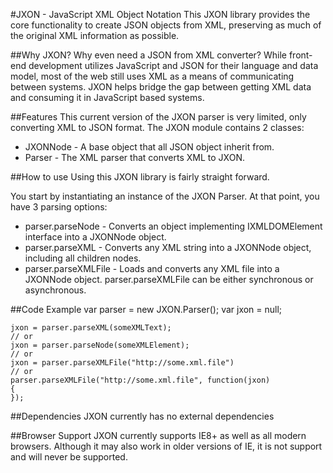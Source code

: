 #JXON - JavaScript XML Object Notation
This JXON library provides the core functionality to create JSON objects from XML, preserving as
much of the original XML information as possible.

##Why JXON?
Why even need a JSON from XML converter?  While front-end development utilizes JavaScript and JSON for 
their language and data model, most of the web still uses XML as a means of communicating between systems.  JXON
helps bridge the gap between getting XML data and consuming it in JavaScript based systems.

##Features
This current version of the JXON parser is very limited, only converting XML to JSON format.  The JXON module contains
2 classes:
* JXONNode - A base object that all JSON object inherit from.
* Parser - The XML parser that converts XML to JXON.

##How to use
Using this JXON library is fairly straight forward.

You start by instantiating an instance of the JXON Parser.
At that point, you have 3 parsing options:

* parser.parseNode - Converts an object implementing IXMLDOMElement interface into a JXONNode object.
* parser.parseXML - Converts any XML string into a JXONNode object, including all children nodes.
* parser.parseXMLFile - Loads and converts any XML file into a JXONNode object.  parser.parseXMLFile can be either synchronous or asynchronous.

##Code Example
	var parser = new JXON.Parser();
	var jxon = null;
	
	jxon = parser.parseXML(someXMLText);
	// or
	jxon = parser.parseNode(someXMLElement);
	// or
	jxon = parser.parseXMLFile("http://some.xml.file")
	// or
	parser.parseXMLFile("http://some.xml.file", function(jxon)
	{
	});

##Dependencies
JXON currently has no external dependencies

##Browser Support
JXON currently supports IE8+ as well as all modern browsers.  Although it may also work in older versions of IE, it 
is not support and will never be supported.